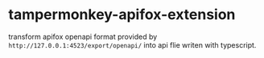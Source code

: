 # tampermonkey-apifox-extension
transform apifox openapi format provided by `http://127.0.0.1:4523/export/openapi/` into api flie writen with typescript.
